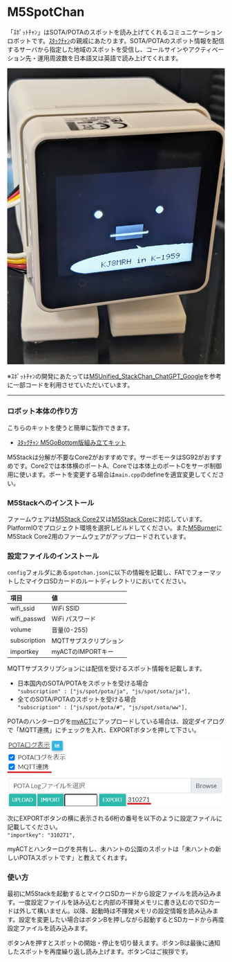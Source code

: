 # M5SpotChan
「ｽﾎﾟｯﾄﾁｬﾝ」はSOTA/POTAのスポットを読み上げてくれるコミュニケーションロボットです。[ｽﾀｯｸﾁｬﾝ](https://github.com/robo8080/M5Unified_StackChan_ChatGPT_Google)の親戚にあたります。SOTA/POTAのスポット情報を配信するサーバから指定した地域のスポットを受信し、コールサインやアクティベーション先・運用周波数を日本語又は英語で読み上げてくれます。

![ｽﾎﾟｯﾄﾁｬﾝ](images/spotchan.jpg "ｽﾎﾟｯﾄﾁｬﾝ")

※ｽﾎﾟｯﾄﾁｬﾝの開発にあたっては[M5Unified_StackChan_ChatGPT_Google](https://github.com/robo8080/M5Unified_StackChan_ChatGPT_Google)を参考に一部コードを利用させていただいています。

***
### ロボット本体の作り方
こちらのキットを使うと簡単に製作できます。
* [ｽﾀｯｸﾁｬﾝ M5GoBottom版組み立てキット](https://raspberrypi.mongonta.com/about-products-stackchan-m5gobottom-version/ "Title")<br>

M5Stackは分解が不要なCore2がおすすめです。サーボモータはSG92がおすすめです。Core2では本体横のポートA、Coreでは本体上のポートCをサーボ制御用に使います。ポートを変更する場合は`main.cpp`のdefineを適宜変更してください。
### M5Stackへのインストール
ファームウェアは[M5Stack Core2](https://m5stack.com/)又は[M5Stack Core](https://m5stack.com/)に対応しています。PlatformIOでプロジェクト環境を選択しビルドしてください。また[M5Burner](https://docs.m5stack.com/en/download)にM5Stack Core2用のファームウェアがアップロードされています。

### 設定ファイルのインストール
`config`フォルダにある`spotchan.json`に以下の情報を記載し、FATでフォーマットしたマイクロSDカードのルートディレクトリにおいてください。

|項目|値|
|:----------|:----------|
|wifi_ssid|WiFi SSID|
|wifi_passwd|WiFi パスワード|
| volume|音量(0-255)|
|subscription|MQTTサブスクリプション|
| importkey| myACTのIMPORTキー|

MQTTサブスクリプションには配信を受けるスポット情報を記載します。
* 日本国内のSOTA/POTAをスポットを受ける場合<br>
  `"subscription" : ["js/spot/pota/ja", "js/spot/sota/ja"],`
* 全てのSOTA/POTAのスポットを受ける場合<br>
  `"subscription" : ["js/spot/pota/#", "js/spot/sota/ww"],`

POTAのハンターログを[myACT](https://myact.sotalive.net)にアップロードしている場合は、設定ダイアログで「MQTT連携」にチェックを入れ、EXPORTボタンを押して下さい。<br>

![myACT設定画面](images/myact.jpg "myACT設定画面")

次にEXPORTボタンの横に表示される6桁の番号を以下のように設定ファイルに記載してください。<br>
  `"importkey": "310271",`<br>

myACTとハンターログを共有し、未ハントの公園のスポットは「未ハントの新しいPOTAスポットです」と教えてくれます。

### 使い方
最初にM5Stackを起動するとマイクロSDカードから設定ファイルを読み込みます。一度設定ファイルを詠み込むと内部の不揮発メモリに書き込むのでSDカードは外して構いません。以降、起動時は不揮発メモリの設定情報を読み込みます。設定を変更したい場合はボタンBを押しながら起動するとSDカードから再度設定ファイルを読み込みます。

ボタンAを押すとスポットの開始・停止を切り替えます。ボタンBは最後に通知したスポットを再度繰り返し読み上げます。ボタンCはご挨拶です。

